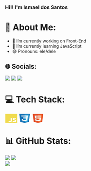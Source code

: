 ### Hi!! I'm Ismael dos Santos


# 💫 About Me:
- 🔭 I’m currently working on Front-End <br>
- 🌱 I’m currently learning JavaScript <br>
- 😄 Pronouns: ele/dele <br>

## 🌐 Socials:
  <a href="https://instagram.com/isma._santos" target="_blank"><img src="https://img.shields.io/badge/-Instagram-%23E4405F?style=for-the-badge&logo=instagram&logoColor=white" target="_blank"></a>
  <a href = "mailto:ismaelshenrique11@gmail.com"><img src="https://img.shields.io/badge/-Gmail-%23333?style=for-the-badge&logo=gmail&logoColor=white" target="_blank"></a>
  <a href="https://linkedin.com/in/ismael-dos-santos" target="_blank"><img src="https://img.shields.io/badge/-LinkedIn-%230077B5?style=for-the-badge&logo=linkedin&logoColor=white" target="_blank"></a>

# 💻 Tech Stack:
  <section style="display: inline_block">
  <img align="center" alt="Isma-Js" height="30" width="40" src="https://raw.githubusercontent.com/devicons/devicon/master/icons/javascript/javascript-plain.svg">
  <img align="center" alt="Isma-CSS" height="30" width="40" src="https://raw.githubusercontent.com/devicons/devicon/master/icons/css3/css3-original.svg">
  <img align="center" alt="Isma-HTML" height="30" width="40" src="https://raw.githubusercontent.com/devicons/devicon/master/icons/html5/html5-original.svg">
  </section>
  
# 📊 GitHub Stats:
![](https://github-readme-stats.vercel.app/api?username=ismaelsantos1&theme=radical&hide_border=false&include_all_commits=false&count_private=false)
![](https://github-readme-streak-stats.herokuapp.com/?user=ismaelsantos1&theme=radical&hide_border=false)
<br>
![](https://github-readme-stats.vercel.app/api/top-langs/?username=ismaelsantos1&theme=radical&hide_border=false&include_all_commits=false&count_private=false&layout=compact)


